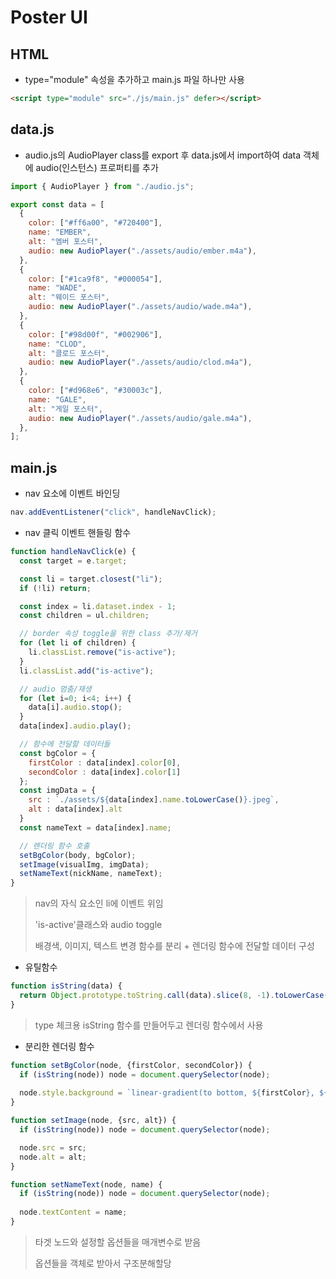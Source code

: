 # Poster UI

## HTML

- type="module" 속성을 추가하고 main.js 파일 하나만 사용
```html
<script type="module" src="./js/main.js" defer></script>
```

## data.js

- audio.js의 AudioPlayer class를 export 후 data.js에서 import하여 data 객체에 audio(인스턴스) 프로퍼티를 추가
```js
import { AudioPlayer } from "./audio.js";

export const data = [
  {
    color: ["#ff6a00", "#720400"],
    name: "EMBER",
    alt: "엠버 포스터",
    audio: new AudioPlayer("./assets/audio/ember.m4a"),
  },
  {
    color: ["#1ca9f8", "#000054"],
    name: "WADE",
    alt: "웨이드 포스터",
    audio: new AudioPlayer("./assets/audio/wade.m4a"),
  },
  {
    color: ["#98d00f", "#002906"],
    name: "CLOD",
    alt: "클로드 포스터",
    audio: new AudioPlayer("./assets/audio/clod.m4a"),
  },
  {
    color: ["#d968e6", "#30003c"],
    name: "GALE",
    alt: "게일 포스터",
    audio: new AudioPlayer("./assets/audio/gale.m4a"),
  },
];
```

## main.js

- nav 요소에 이벤트 바인딩
```js
nav.addEventListener("click", handleNavClick);
```

- nav 클릭 이벤트 핸들링 함수
```js
function handleNavClick(e) {
  const target = e.target;

  const li = target.closest("li");
  if (!li) return;

  const index = li.dataset.index - 1;
  const children = ul.children;

  // border 속성 toggle을 위한 class 추가/제거
  for (let li of children) {
    li.classList.remove("is-active");
  }
  li.classList.add("is-active");

  // audio 멈춤/재생
  for (let i=0; i<4; i++) {
    data[i].audio.stop();
  }
  data[index].audio.play();

  // 함수에 전달할 데이터들
  const bgColor = {
    firstColor : data[index].color[0], 
    secondColor : data[index].color[1]
  };
  const imgData = {
    src : `./assets/${data[index].name.toLowerCase()}.jpeg`, 
    alt : data[index].alt
  }
  const nameText = data[index].name;

  // 렌더링 함수 호출
  setBgColor(body, bgColor);
  setImage(visualImg, imgData);
  setNameText(nickName, nameText);
}
```
> nav의 자식 요소인 li에 이벤트 위임
>
> 'is-active'클래스와 audio toggle
>
> 배경색, 이미지, 텍스트 변경 함수를 분리 + 렌더링 함수에 전달할 데이터 구성

- 유틸함수
```js
function isString(data) {
  return Object.prototype.toString.call(data).slice(8, -1).toLowerCase() === 'string'
}
```
> type 체크용 isString 함수를 만들어두고 렌더링 함수에서 사용

- 분리한 렌더링 함수
```js
function setBgColor(node, {firstColor, secondColor}) {
  if (isString(node)) node = document.querySelector(node);
  
  node.style.background = `linear-gradient(to bottom, ${firstColor}, ${secondColor})`;
}

function setImage(node, {src, alt}) {
  if (isString(node)) node = document.querySelector(node);

  node.src = src;
  node.alt = alt;
}

function setNameText(node, name) {
  if (isString(node)) node = document.querySelector(node);
  
  node.textContent = name;
}
```
> 타겟 노드와 설정할 옵션들을 매개변수로 받음
>
> 옵션들을 객체로 받아서 구조분해할당
